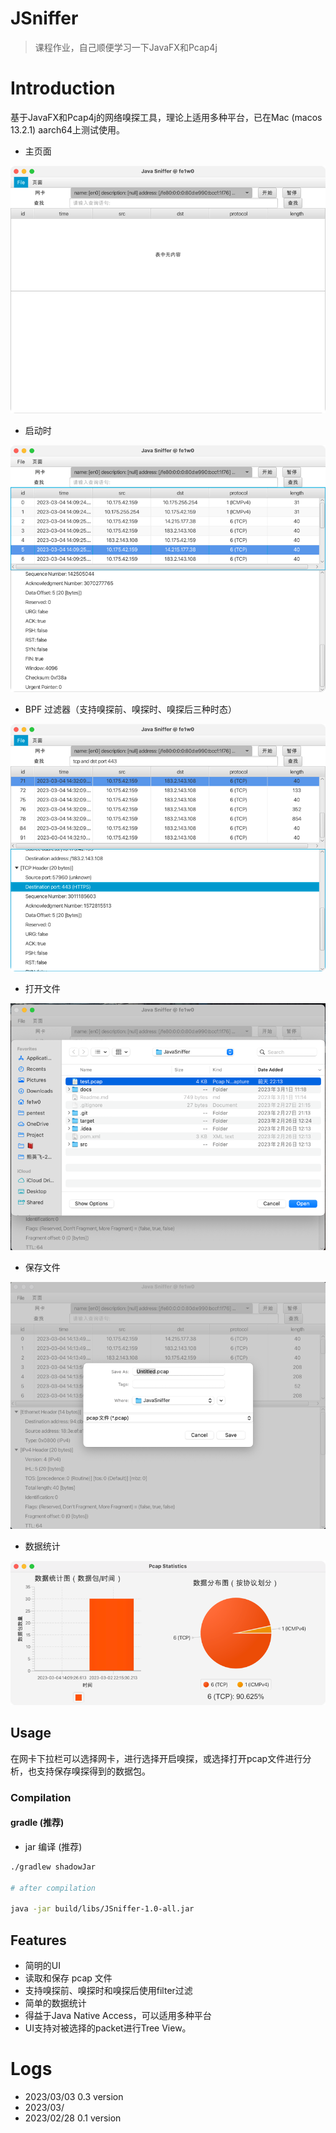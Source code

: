 # JSniffer

> 课程作业，自己顺便学习一下JavaFX和Pcap4j

# Introduction
基于JavaFX和Pcap4j的网络嗅探工具，理论上适用多种平台，已在Mac (macos 13.2.1) aarch64上测试使用。

* 主页面

![img.png](docs/img.png)

* 启动时

![img.png](docs/running.png)

* BPF 过滤器（支持嗅探前、嗅探时、嗅探后三种时态）

![filter.png](docs/filter.png)

* 打开文件

![img.png](docs/openPcapFile.png)

* 保存文件

![img.png](docs/savePcapFile.png)

* 数据统计

![img.png](docs/statistics.png)

## Usage

在网卡下拉栏可以选择网卡，进行选择开启嗅探，或选择打开pcap文件进行分析，也支持保存嗅探得到的数据包。

### Compilation

#### gradle (推荐)

* jar 编译 (推荐)

```bash
./gradlew shadowJar

# after compilation

java -jar build/libs/JSniffer-1.0-all.jar
```

## Features

- 简明的UI
- 读取和保存 pcap 文件
- 支持嗅探前、嗅探时和嗅探后使用filter过滤
- 简单的数据统计
- 得益于Java Native Access，可以适用多种平台
- UI支持对被选择的packet进行Tree View。

# Logs

- 2023/03/03 0.3 version
- 2023/03/
- 2023/02/28 0.1 version
